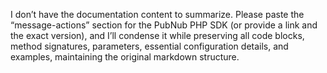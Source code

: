 I don’t have the documentation content to summarize. Please paste the “message-actions” section for the PubNub PHP SDK (or provide a link and the exact version), and I’ll condense it while preserving all code blocks, method signatures, parameters, essential configuration details, and examples, maintaining the original markdown structure.